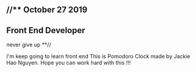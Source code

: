 //** October 27 2019
--------------------
Front End Developer
-------------------
never give up **//


I'm keep going to learn front end
This is Pomodoro Clock made by Jackie Hao Nguyen.
Hope you can work hard with this !!!